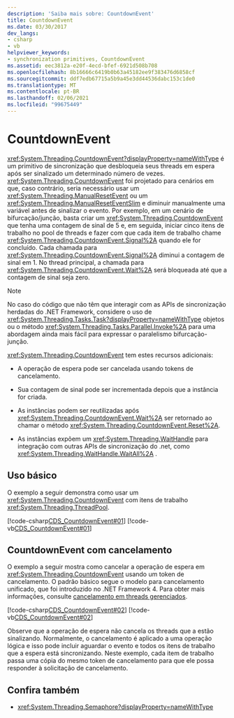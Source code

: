 ```yaml
---
description: 'Saiba mais sobre: CountdownEvent'
title: CountdownEvent
ms.date: 03/30/2017
dev_langs:
- csharp
- vb
helpviewer_keywords:
- synchronization primitives, CountdownEvent
ms.assetid: eec3812a-e20f-4ecd-bfef-6921d508b708
ms.openlocfilehash: 8b16666c6419b0b63a45182ee9f383476d6858cf
ms.sourcegitcommit: ddf7edb67715a5b9a45e3dd44536dabc153c1de0
ms.translationtype: MT
ms.contentlocale: pt-BR
ms.lasthandoff: 02/06/2021
ms.locfileid: "99675449"
---
```

# <a name="countdownevent"></a>CountdownEvent

<xref:System.Threading.CountdownEvent?displayProperty=nameWithType> é um primitivo de sincronização que desbloqueia seus threads em espera após ser sinalizado um determinado número de vezes. <xref:System.Threading.CountdownEvent> foi projetado para cenários em que, caso contrário, seria necessário usar um <xref:System.Threading.ManualResetEvent> ou um <xref:System.Threading.ManualResetEventSlim> e diminuir manualmente uma variável antes de sinalizar o evento. Por exemplo, em um cenário de bifurcação/junção, basta criar um <xref:System.Threading.CountdownEvent> que tenha uma contagem de sinal de 5 e, em seguida, iniciar cinco itens de trabalho no pool de threads e fazer com que cada item de trabalho chame <xref:System.Threading.CountdownEvent.Signal%2A> quando ele for concluído. Cada chamada para <xref:System.Threading.CountdownEvent.Signal%2A> diminui a contagem de sinal em 1. No thread principal, a chamada para <xref:System.Threading.CountdownEvent.Wait%2A> será bloqueada até que a contagem de sinal seja zero.  
  
> [!NOTE]
> No caso do código que não têm que interagir com as APIs de sincronização herdadas do .NET Framework, considere o uso de <xref:System.Threading.Tasks.Task?displayProperty=nameWithType> objetos ou o método <xref:System.Threading.Tasks.Parallel.Invoke%2A> para uma abordagem ainda mais fácil para expressar o paralelismo bifurcação-junção.  
  
 <xref:System.Threading.CountdownEvent> tem estes recursos adicionais:  
  
- A operação de espera pode ser cancelada usando tokens de cancelamento.  
  
- Sua contagem de sinal pode ser incrementada depois que a instância for criada.  
  
- As instâncias podem ser reutilizadas após <xref:System.Threading.CountdownEvent.Wait%2A> ser retornado ao chamar o método <xref:System.Threading.CountdownEvent.Reset%2A>.  
  
- As instâncias expõem um <xref:System.Threading.WaitHandle> para integração com outras APIs de sincronização do .net, como <xref:System.Threading.WaitHandle.WaitAll%2A> .  
  
## <a name="basic-usage"></a>Uso básico  

 O exemplo a seguir demonstra como usar um <xref:System.Threading.CountdownEvent> com itens de trabalho <xref:System.Threading.ThreadPool>.  
  
 [!code-csharp[CDS_CountdownEvent#01](../../../samples/snippets/csharp/VS_Snippets_Misc/cds_countdownevent/cs/countdownevent.cs#01)]
 [!code-vb[CDS_CountdownEvent#01](../../../samples/snippets/visualbasic/VS_Snippets_Misc/cds_countdownevent/vb/module1.vb#01)]  
  
## <a name="countdownevent-with-cancellation"></a>CountdownEvent com cancelamento  

 O exemplo a seguir mostra como cancelar a operação de espera em <xref:System.Threading.CountdownEvent> usando um token de cancelamento. O padrão básico segue o modelo para cancelamento unificado, que foi introduzido no .NET Framework 4. Para obter mais informações, consulte [cancelamento em threads gerenciados](cancellation-in-managed-threads.md).  
  
 [!code-csharp[CDS_CountdownEvent#02](../../../samples/snippets/csharp/VS_Snippets_Misc/cds_countdownevent/cs/countdownevent.cs#02)]
 [!code-vb[CDS_CountdownEvent#02](../../../samples/snippets/visualbasic/VS_Snippets_Misc/cds_countdownevent/vb/canceleventwait.vb#02)]  
  
 Observe que a operação de espera não cancela os threads que a estão sinalizando. Normalmente, o cancelamento é aplicado a uma operação lógica e isso pode incluir aguardar o evento e todos os itens de trabalho que a espera está sincronizando. Neste exemplo, cada item de trabalho passa uma cópia do mesmo token de cancelamento para que ele possa responder à solicitação de cancelamento.  
  
## <a name="see-also"></a>Confira também

- <xref:System.Threading.Semaphore?displayProperty=nameWithType>
